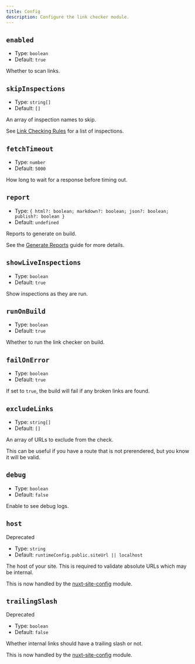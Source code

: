 ```yaml
---
title: Config
description: Configure the link checker module.
---
```


## `enabled`

- Type: `boolean`
- Default: `true`

Whether to scan links.

## `skipInspections`

- Type: `string[]`
- Default: `[]`

An array of inspection names to skip.

See [Link Checking Rules](/docs/link-checker/guides/rules) for a list of inspections.

## `fetchTimeout`

- Type: `number`
- Default: `5000`

How long to wait for a response before timing out.

## `report`

- Type: `{ html?: boolean; markdown?: boolean; json?: boolean; publish?: boolean }`
- Default: `undefined`

Reports to generate on build.

See the [Generate Reports](/docs/link-checker/guides/generate-reports) guide for more details.

## `showLiveInspections`

- Type: `boolean`
- Default: `true`

Show inspections as they are run.

## `runOnBuild`

- Type: `boolean`
- Default: `true`

Whether to run the link checker on build.

## `failOnError`

- Type: `boolean`
- Default: `true`

If set to `true`, the build will fail if any broken links are found.

## `excludeLinks`

- Type: `string[]`
- Default: `[]`

An array of URLs to exclude from the check.

This can be useful if you have a route that is not prerendered, but you know it will be valid.

## `debug`

- Type: `boolean`
- Default: `false`

Enable to see debug logs.

## `host`

<UBadge color="yellow">Deprecated</UBadge>

- Type: `string`
- Default: `runtimeConfig.public.siteUrl || localhost`

The host of your site. This is required to validate absolute URLs which may be internal.

This is now handled by the [nuxt-site-config](https://github.com/harlan-zw/nuxt-site-config) module.

## `trailingSlash`

<UBadge color="yellow">Deprecated</UBadge>

- Type: `boolean`
- Default: `false`

Whether internal links should have a trailing slash or not.

This is now handled by the [nuxt-site-config](https://github.com/harlan-zw/nuxt-site-config) module.
